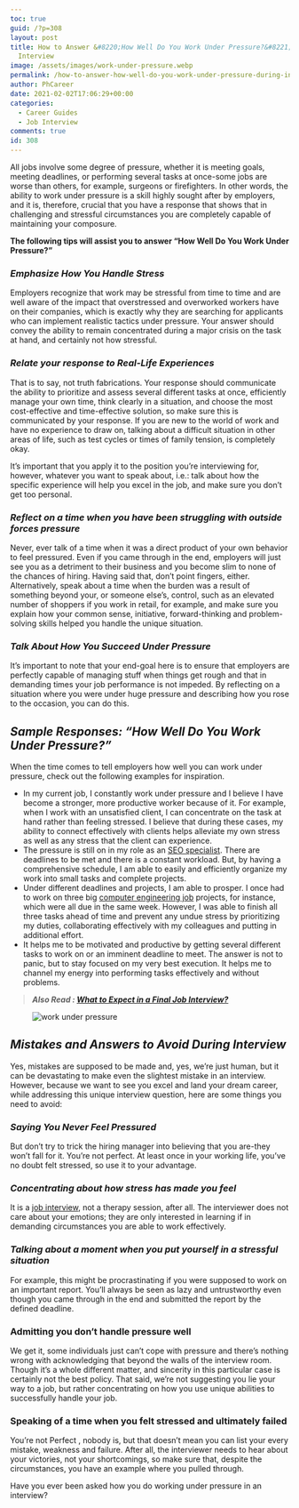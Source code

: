 ```yaml
---
toc: true
guid: /?p=308
layout: post
title: How to Answer &#8220;How Well Do You Work Under Pressure?&#8221; During
  Interview
image: /assets/images/work-under-pressure.webp
permalink: /how-to-answer-how-well-do-you-work-under-pressure-during-interview/
author: PhCareer
date: 2021-02-02T17:06:29+00:00
categories:
  - Career Guides
  - Job Interview
comments: true
id: 308
---
```

 
All jobs involve some degree of pressure, whether it is meeting goals, meeting deadlines, or performing several tasks at once-some jobs are worse than others, for example, surgeons or firefighters. In other words, the ability to work under pressure is a skill highly sought after by employers, and it is, therefore, crucial that you have a response that shows that in challenging and stressful circumstances you are completely capable of maintaining your composure.

**The following tips will assist you to answer &#8220;How Well Do You Work Under Pressure?&#8221;**

### **_Emphasize How You Handle Stress_**

Employers recognize that work may be stressful from time to time and are well aware of the impact that overstressed and overworked workers have on their companies, which is exactly why they are searching for applicants who can implement realistic tactics under pressure. Your answer should convey the ability to remain concentrated during a major crisis on the task at hand, and certainly not how stressful.

### **_Relate your response to Real-Life Experiences_**

That is to say, not truth fabrications. Your response should communicate the ability to prioritize and assess several different tasks at once, efficiently manage your own time, think clearly in a situation, and choose the most cost-effective and time-effective solution, so make sure this is communicated by your response. If you are new to the world of work and have no experience to draw on, talking about a difficult situation in other areas of life, such as test cycles or times of family tension, is completely okay.

It&#8217;s important that you apply it to the position you&#8217;re interviewing for, however, whatever you want to speak about, i.e.: talk about how the specific experience will help you excel in the job, and make sure you don&#8217;t get too personal.

### **_Reflect on a time when you have been struggling with outside forces pressure_**

Never, ever talk of a time when it was a direct product of your own behavior to feel pressured. Even if you came through in the end, employers will just see you as a detriment to their business and you become slim to none of the chances of hiring. Having said that, don&#8217;t point fingers, either. Alternatively, speak about a time when the burden was a result of something beyond your, or someone else&#8217;s, control, such as an elevated number of shoppers if you work in retail, for example, and make sure you explain how your common sense, initiative, forward-thinking and problem-solving skills helped you handle the unique situation.

### **_Talk About How You Succeed Under Pressure_**

It&#8217;s important to note that your end-goal here is to ensure that employers are perfectly capable of managing stuff when things get rough and that in demanding times your job performance is not impeded. By reflecting on a situation where you were under huge pressure and describing how you rose to the occasion, you can do this.

## **_Sample Responses: &#8220;How Well Do You Work Under Pressure?&#8221;_**

When the time comes to tell employers how well you can work under pressure, check out the following examples for inspiration.

  * In my current job, I constantly work under pressure and I believe I have become a stronger, more productive worker because of it. For example, when I work with an unsatisfied client, I can concentrate on the task at hand rather than feeling stressed. I believe that during these cases, my ability to connect effectively with clients helps alleviate my own stress as well as any stress that the client can experience.
  * The pressure is still on in my role as an [SEO specialist](https://www.webdevpl.us). There are deadlines to be met and there is a constant workload. But, by having a comprehensive schedule, I am able to easily and efficiently organize my work into small tasks and complete projects.
  * Under different deadlines and projects, I am able to prosper. I once had to work on three big [computer engineering job](/highest-paying-it-jobs-in-2021/) projects, for instance, which were all due in the same week. However, I was able to finish all three tasks ahead of time and prevent any undue stress by prioritizing my duties, collaborating effectively with my colleagues and putting in additional effort.
  * It helps me to be motivated and productive by getting several different tasks to work on or an imminent deadline to meet. The answer is not to panic, but to stay focused on my very best execution. It helps me to channel my energy into performing tasks effectively and without problems.

<blockquote class="wp-block-quote">
  <p>
    <strong><em>Also Read : <a href="/what-to-expect-in-a-final-job-interview/">What to Expect in a Final Job Interview?</a></em></strong>
  </p>
</blockquote>


<figure class="wp-block-image size-large">

<img loading="lazy" width="545" height="357" src="/wp-content/uploads/2021/02/work-under-pressure.png" alt="work under pressure" class="wp-image-309" srcset="/wp-content/uploads/2021/02/work-under-pressure.png 545w, /wp-content/uploads/2021/02/work-under-pressure-300x197.png 300w" sizes="(max-width: 545px) 100vw, 545px" /> </figure> 

## **_Mistakes and Answers to Avoid During Interview_**

Yes, mistakes are supposed to be made and, yes, we&#8217;re just human, but it can be devastating to make even the slightest mistake in an interview. However, because we want to see you excel and land your dream career, while addressing this unique interview question, here are some things you need to avoid:

### **_Saying You Never Feel Pressured_**

But don&#8217;t try to trick the hiring manager into believing that you are-they won&#8217;t fall for it. You&#8217;re not perfect. At least once in your working life, you&#8217;ve no doubt felt stressed, so use it to your advantage.

### **_Concentrating about how stress has made you feel_**

It is a [job interview](/category/job-interview/), not a therapy session, after all. The interviewer does not care about your emotions; they are only interested in learning if in demanding circumstances you are able to work effectively.

### **_Talking about a moment when you put yourself in a stressful situation_**

For example, this might be procrastinating if you were supposed to work on an important report. You&#8217;ll always be seen as lazy and untrustworthy even though you came through in the end and submitted the report by the defined deadline.

### **Admitting you don&#8217;t handle pressure well**

We get it, some individuals just can&#8217;t cope with pressure and there&#8217;s nothing wrong with acknowledging that beyond the walls of the interview room. Though it&#8217;s a whole different matter, and sincerity in this particular case is certainly not the best policy. That said, we&#8217;re not suggesting you lie your way to a job, but rather concentrating on how you use unique abilities to successfully handle your job.

### **Speaking of a time when you felt stressed and ultimately failed**

You&#8217;re not Perfect , nobody is, but that doesn&#8217;t mean you can list your every mistake, weakness and failure. After all, the interviewer needs to hear about your victories, not your shortcomings, so make sure that, despite the circumstances, you have an example where you pulled through.

Have you ever been asked how you do working under pressure in an interview?
